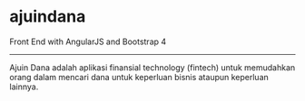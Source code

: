 # ajuindana
Front End with AngularJS and Bootstrap 4
<hr>
<p> Ajuin Dana adalah aplikasi finansial technology (fintech) untuk memudahkan orang dalam mencari dana untuk keperluan bisnis ataupun keperluan lainnya.</p>
